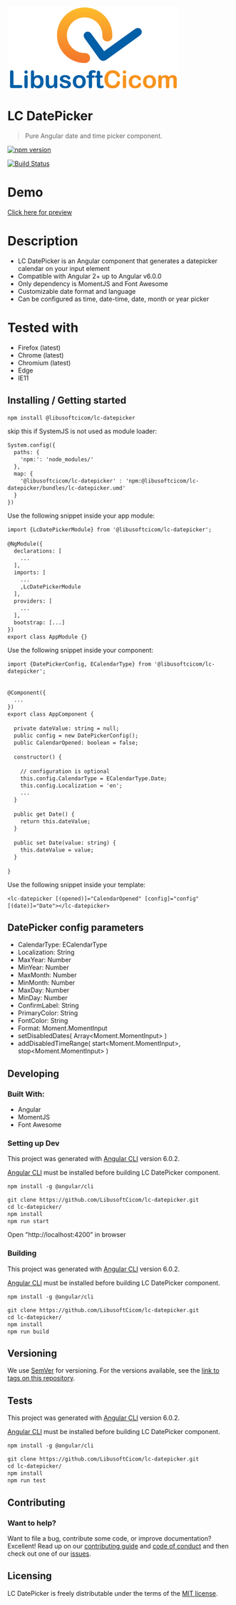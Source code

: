 ![Logo of the project](https://raw.githubusercontent.com/LibusoftCicom/lc-datepicker/master/src/assets/logo.png)

# LC DatePicker
> Pure Angular date and time picker component.



[![npm version](https://badge.fury.io/js/%40libusoftcicom%2Flc-datepicker.svg)](https://www.npmjs.com/package/@libusoftcicom/lc-datepicker)

[![Build Status](https://travis-ci.org/LibusoftCicom/lc-datepicker.svg?branch=master)](https://travis-ci.org/LibusoftCicom/lc-datepicker)


# Demo

[Click here for preview](https://libusoftcicom.github.io/lc-datepicker/)


# Description

- LC DatePicker is an Angular component that generates a datepicker calendar on your input element
- Compatible with Angular 2+ up to Angular v6.0.0
- Only dependency is MomentJS and Font Awesome
- Customizable date format and language
- Can be configured as time, date-time, date, month or year picker


# Tested with

- Firefox (latest)
- Chrome (latest)
- Chromium (latest)
- Edge
- IE11

## Installing / Getting started


```shell
npm install @libusoftcicom/lc-datepicker
```

skip this if SystemJS is not used as module loader:
```shell
System.config({
  paths: {
    'npm:': 'node_modules/'
  },
  map: {
    '@libusoftcicom/lc-datepicker' : 'npm:@libusoftcicom/lc-datepicker/bundles/lc-datepicker.umd'
  }
})
```

Use the following snippet inside your app module:
```shell
import {LcDatePickerModule} from '@libusoftcicom/lc-datepicker';

@NgModule({
  declarations: [
    ...
  ],
  imports: [
    ...
    ,LcDatePickerModule
  ],
  providers: [
    ...
  ],
  bootstrap: [...]
})
export class AppModule {}
```

Use the following snippet inside your component:
```shell
import {DatePickerConfig, ECalendarType} from '@libusoftcicom/lc-datepicker';


@Component({
  ...
})
export class AppComponent {

  private dateValue: string = null;
  public config = new DatePickerConfig();
  public CalendarOpened: boolean = false;

  constructor() {

    // configuration is optional
    this.config.CalendarType = ECalendarType.Date;
    this.config.Localization = 'en';
    ...
  }

  public get Date() {
    return this.dateValue;
  }

  public set Date(value: string) {
    this.dateValue = value;
  }

}
```

Use the following snippet inside your template:
```shell
<lc-datepicker [(opened)]="CalendarOpened" [config]="config" [(date)]="Date"></lc-datepicker>
```
## DatePicker config parameters

* CalendarType: ECalendarType
* Localization: String
* MaxYear: Number
* MinYear: Number
* MaxMonth: Number
* MinMonth: Number
* MaxDay: Number
* MinDay: Number
* ConfirmLabel: String
* PrimaryColor: String
* FontColor: String
* Format: Moment.MomentInput
* setDisabledDates( Array<Moment.MomentInput> )
* addDisabledTimeRange( start<Moment.MomentInput>, stop<Moment.MomentInput> )</li>


## Developing

### Built With:
- Angular
- MomentJS
- Font Awesome

### Setting up Dev

This project was generated with [Angular CLI](https://github.com/angular/angular-cli) version 6.0.2.

[Angular CLI](https://github.com/angular/angular-cli) must be installed before building LC DatePicker component.

```shell
npm install -g @angular/cli
```

```shell
git clone https://github.com/LibusoftCicom/lc-datepicker.git
cd lc-datepicker/
npm install
npm run start
```
Open "http://localhost:4200" in browser


### Building

This project was generated with [Angular CLI](https://github.com/angular/angular-cli) version 6.0.2.


[Angular CLI](https://github.com/angular/angular-cli) must be installed before building LC DatePicker component.

```shell
npm install -g @angular/cli
```

```shell
git clone https://github.com/LibusoftCicom/lc-datepicker.git
cd lc-datepicker/
npm install
npm run build
```

## Versioning

We use [SemVer](http://semver.org/) for versioning. For the versions available, see the [link to tags on this repository](https://github.com/LibusoftCicom/lc-datepicker/tags).

## Tests

This project was generated with [Angular CLI](https://github.com/angular/angular-cli) version 6.0.2.


[Angular CLI](https://github.com/angular/angular-cli) must be installed before building LC DatePicker component.

```shell
npm install -g @angular/cli
```


```shell
git clone https://github.com/LibusoftCicom/lc-datepicker.git
cd lc-datepicker/
npm install
npm run test
```

## Contributing

### Want to help?

Want to file a bug, contribute some code, or improve documentation? Excellent! Read up on our [contributing guide](https://github.com/LibusoftCicom/lc-datepicker/blob/master/CONTRIBUTING.md) and [code of conduct](https://github.com/LibusoftCicom/lc-datepicker/blob/master/CODE_OF_CONDUCT.md) and then check out one of our [issues](https://github.com/LibusoftCicom/lc-datepicker/issues).



## Licensing

LC DatePicker is freely distributable under the terms of the [MIT license](https://github.com/LibusoftCicom/lc-datepicker/blob/master/LICENSE).